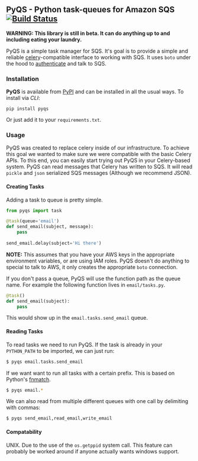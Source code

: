 ## PyQS - Python task-queues for Amazon SQS [![Build Status](https://travis-ci.org/spulec/PyQS.svg?branch=master)](https://travis-ci.org/spulec/PyQS)

**WARNING: This library is still in beta. It can do anything up to and including eating your laundry.**

PyQS is a simple task manager for SQS.  It's goal is to provide a simple and reliable [celery](https://pypi.python.org/pypi/celery)-compatible interface to working with SQS.  It uses `boto` under the hood to [authenticate](https://boto.readthedocs.org/en/latest/boto_config_tut.html) and talk to SQS.

### Installation

**PyQS** is available from [PyPI](https://pypi.python.org/) and can be installed in all the usual ways.  To install via *CLI*:

```
pip install pyqs
```

Or just add it to your `requirements.txt`.

### Usage

PyQS was created to replace celery inside of our infrastructure.  To achieve this goal we wanted to make sure we were compatible with the basic Celery APIs.  To this end, you can easily start trying out PyQS in your Celery-based system.  PyQS can read messages that Celery has written to SQS. It will read `pickle` and `json` serialized SQS messages (Although we recommend JSON).  

#### Creating Tasks

Adding a task to queue is pretty simple. 

```python
from pyqs import task

@task(queue='email')
def send_email(subject, message):
    pass
    
send_email.delay(subject='Hi there')
```
**NOTE:** This assumes that you have your AWS keys in the appropriate environment variables, or are using IAM roles. PyQS doesn't do anything to special to talk to AWS, it only creates the appropriate `boto` connection.

If you don't pass a queue, PyQS will use the function path as the queue name. For example the following function lives in `email/tasks.py`.

```python
@task()
def send_email(subject):
    pass
```

This would show up in the `email.tasks.send_email` queue.


#### Reading Tasks

To read tasks we need to run PyQS.  If the task is already in your `PYTHON_PATH` to be imported, we can just run:

```bash
$ pyqs email.tasks.send_email
```

If we want want to run all tasks with a certain prefix. This is based on Python's [fnmatch](http://docs.python.org/2/library/fnmatch.html).

```bash
$ pyqs email.*
```

We can also read from multiple different queues with one call by delimiting with commas:

```bash
$ pyqs send_email,read_email,write_email
```



#### Compatability

UNIX.  Due to the use of the `os.getppid` system call.  This feature can probably be worked around if anyone actually wants windows support.
